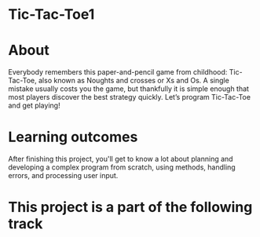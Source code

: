 # Tic-Tac-Toe1

# About
Everybody remembers this paper-and-pencil game from childhood: Tic-Tac-Toe, also known as Noughts and crosses or Xs and Os. A single mistake usually costs you the game, but thankfully it is simple enough that most players discover the best strategy quickly. Let’s program Tic-Tac-Toe and get playing!

# Learning outcomes
After finishing this project, you'll get to know a lot about planning and developing a complex program from scratch, using methods, handling errors, and processing user input.

# This project is a part of the following track 
[Kotlin Developer]:https://hyperskill.org/tracks/3
